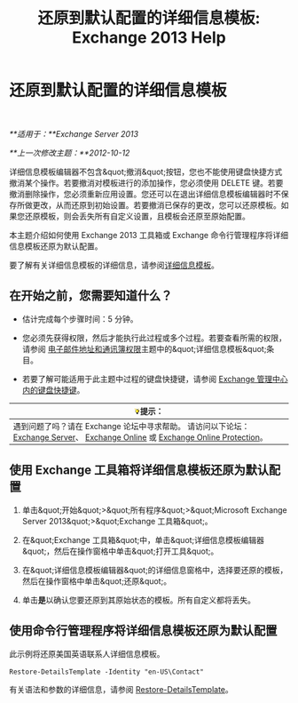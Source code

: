 ﻿---
title: '还原到默认配置的详细信息模板: Exchange 2013 Help'
TOCTitle: 还原到默认配置的详细信息模板
ms:assetid: 84c5f49b-614d-4f0e-8701-0979a2eb90bf
ms:mtpsurl: https://technet.microsoft.com/zh-cn/library/Bb232102(v=EXCHG.150)
ms:contentKeyID: 50490964
ms.date: 05/21/2018
mtps_version: v=EXCHG.150
ms.translationtype: MT
---

# 还原到默认配置的详细信息模板

 

_**适用于：**Exchange Server 2013_

_**上一次修改主题：**2012-10-12_

详细信息模板编辑器不包含\&quot;撤消\&quot;按钮，您也不能使用键盘快捷方式撤消某个操作。若要撤消对模板进行的添加操作，您必须使用 DELETE 键。若要撤消删除操作，您必须重新应用设置。您还可以在退出详细信息模板编辑器时不保存所做更改，从而还原到初始设置。若要撤消已保存的更改，您可以还原模板。如果您还原模板，则会丢失所有自定义设置，且模板会还原至原始配置。

本主题介绍如何使用 Exchange 2013 工具箱或 Exchange 命令行管理程序将详细信息模板还原为默认配置。

要了解有关详细信息模板的详细信息，请参阅[详细信息模板](details-templates-exchange-2013-help.md)。

## 在开始之前，您需要知道什么？

  - 估计完成每个步骤时间：5 分钟。

  - 您必须先获得权限，然后才能执行此过程或多个过程。若要查看所需的权限，请参阅 [电子邮件地址和通讯簿权限](email-address-and-address-book-permissions-exchange-2013-help.md)主题中的\&quot;详细信息模板\&quot;条目。

  - 若要了解可能适用于此主题中过程的键盘快捷键，请参阅 [Exchange 管理中心内的键盘快捷键](keyboard-shortcuts-in-the-exchange-admin-center-exchange-online-protection-help.md)。

<table>
<thead>
<tr class="header">
<th><img src="images/Bb124558.tip(EXCHG.150).gif" title="提示" alt="提示" />提示：</th>
</tr>
</thead>
<tbody>
<tr class="odd">
<td>遇到问题了吗？请在 Exchange 论坛中寻求帮助。 请访问以下论坛：<a href="https://go.microsoft.com/fwlink/p/?linkid=60612">Exchange Server</a>、 <a href="https://go.microsoft.com/fwlink/p/?linkid=267542">Exchange Online</a> 或 <a href="https://go.microsoft.com/fwlink/p/?linkid=285351">Exchange Online Protection</a>。</td>
</tr>
</tbody>
</table>


## 使用 Exchange 工具箱将详细信息模板还原为默认配置

1.  单击\&quot;开始\&quot;\>\&quot;所有程序\&quot;\>\&quot;Microsoft Exchange Server 2013\&quot;\>\&quot;Exchange 工具箱\&quot;。

2.  在\&quot;Exchange 工具箱\&quot;中，单击\&quot;详细信息模板编辑器\&quot;，然后在操作窗格中单击\&quot;打开工具\&quot;。

3.  在\&quot;详细信息模板编辑器\&quot;的详细信息窗格中，选择要还原的模板，然后在操作窗格中单击\&quot;还原\&quot;。

4.  单击**是**以确认您要还原到其原始状态的模板。所有自定义都将丢失。

## 使用命令行管理程序将详细信息模板还原为默认配置

此示例将还原美国英语联系人详细信息模板。

    Restore-DetailsTemplate -Identity "en-US\Contact"

有关语法和参数的详细信息，请参阅 [Restore-DetailsTemplate](https://technet.microsoft.com/zh-cn/library/bb125188\(v=exchg.150\))。

